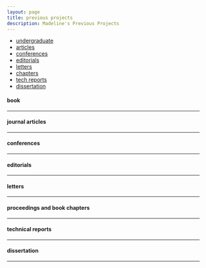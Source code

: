 ```yaml
---
layout: page
title: previous projects
description: Madeline's Previous Projects
---
```


<div class="navbar">
    <div class="navbar-inner">
        <ul class="nav">
            <li><a href="#undergraduate">undergraduate</a></li>
            <li><a href="#articles">articles</a></li>
            <li><a href="#conferences">conferences</a></li>
            <li><a href="#editorials">editorials</a></li>
            <li><a href="#letters">letters</a></li>
            <li><a href="#chapters">chapters</a></li>
            <li><a href="#techreports">tech reports</a></li>
            <li><a href="#thesis">dissertation</a></li>
        </ul>
    </div>
</div>


#### <a name="book"></a>book


---

#### <a name="articles"></a>journal articles

---


#### <a name="conferences"></a>conferences

---


#### <a name="editorials"></a>editorials

---


#### <a name="letters"></a>letters

---


#### <a name="chapters"></a>proceedings and book chapters

---


#### <a name="techreports"></a>technical reports

---


#### <a name="thesis"></a>dissertation

---
